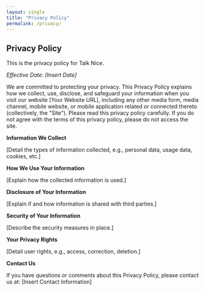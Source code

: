 ```yaml
---
layout: single
title: "Privacy Policy"
permalink: /privacy/
---
```


## Privacy Policy

This is the privacy policy for Talk Nice.

*Effective Date: [Insert Date]*

We are committed to protecting your privacy. This Privacy Policy explains how we collect, use, disclose, and safeguard your information when you visit our website [Your Website URL], including any other media form, media channel, mobile website, or mobile application related or connected thereto (collectively, the "Site"). Please read this privacy policy carefully. If you do not agree with the terms of this privacy policy, please do not access the site.

**Information We Collect**

[Detail the types of information collected, e.g., personal data, usage data, cookies, etc.]

**How We Use Your Information**

[Explain how the collected information is used.]

**Disclosure of Your Information**

[Explain if and how information is shared with third parties.]

**Security of Your Information**

[Describe the security measures in place.]

**Your Privacy Rights**

[Detail user rights, e.g., access, correction, deletion.]

**Contact Us**

If you have questions or comments about this Privacy Policy, please contact us at: [Insert Contact Information] 